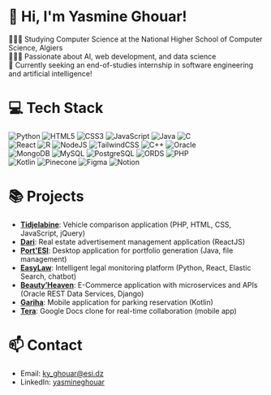 # 👋 Hi, I'm Yasmine Ghouar!

👩🏻‍🎓 Studying Computer Science at the National Higher School of Computer Science, Algiers<br/>
👩🏻‍💻 Passionate about AI, web development, and data science<br/>
💭 Currently seeking an end-of-studies internship in software engineering and artificial intelligence!<br/>

<!-- GitHub stats from https://github.com/anuraghazra/github-readme-stats 
![](https://github-readme-stats.vercel.app/api?username=your-github-username&theme=radical&hide_border=false&include_all_commits=true&count_private=true)<br/>
-->
# 💻 Tech Stack
<!-- Badges from https://github.com/Ileriayo/markdown-badges -->
![Python](https://img.shields.io/badge/python-3670A0?style=for-the-badge&logo=python&logoColor=ffdd54)
![HTML5](https://img.shields.io/badge/html5-%23E34F26.svg?style=for-the-badge&logo=html5&logoColor=white)
![CSS3](https://img.shields.io/badge/css3-%231572B6.svg?style=for-the-badge&logo=css3&logoColor=white)
![JavaScript](https://img.shields.io/badge/javascript-%23323330.svg?style=for-the-badge&logo=javascript&logoColor=%23F7DF1E)
![Java](https://img.shields.io/badge/java-%23ED8B00.svg?style=for-the-badge&logo=openjdk&logoColor=white)
![C](https://img.shields.io/badge/c-%2300599C.svg?style=for-the-badge&logo=c&logoColor=white)<br/>
![React](https://img.shields.io/badge/react-%2320232a.svg?style=for-the-badge&logo=react&logoColor=%2361DAFB)
![R](https://img.shields.io/badge/R-276DC3?style=for-the-badge&logo=r&logoColor=white)
![NodeJS](https://img.shields.io/badge/node.js-6DA55F?style=for-the-badge&logo=node.js&logoColor=white)
![TailwindCSS](https://img.shields.io/badge/tailwindcss-%2338B2AC.svg?style=for-the-badge&logo=tailwind-css&logoColor=white)
![C++](https://img.shields.io/badge/C++-00599C?style=for-the-badge&logo=c%2B%2B&logoColor=white)
![Oracle](https://img.shields.io/badge/Oracle-F80000?style=for-the-badge&logo=oracle&logoColor=white)<br/>
![MongoDB](https://img.shields.io/badge/MongoDB-4EA94B?style=for-the-badge&logo=mongodb&logoColor=white)
![MySQL](https://img.shields.io/badge/MySQL-4479A1?style=for-the-badge&logo=mysql&logoColor=white)
![PostgreSQL](https://img.shields.io/badge/PostgreSQL-336791?style=for-the-badge&logo=postgresql&logoColor=white)
![ORDS](https://img.shields.io/badge/ORDS-4479A1?style=for-the-badge&logo=oracle&logoColor=white) 
![PHP](https://img.shields.io/badge/PHP-777BB4?style=for-the-badge&logo=php&logoColor=white)<br/>
![Kotlin](https://img.shields.io/badge/Kotlin-0095D5?style=for-the-badge&logo=kotlin&logoColor=white)
![Pinecone](https://img.shields.io/badge/Pinecone-0078D4?style=for-the-badge&logo=pinecone&logoColor=white)
![Figma](https://img.shields.io/badge/figma-%23F24E1E.svg?style=for-the-badge&logo=figma&logoColor=white)
![Notion](https://img.shields.io/badge/Notion-%23000000.svg?style=for-the-badge&logo=notion&logoColor=white)

# 📚 Projects
- **[Tidjelabine](https://github.com/your-github-username/tidjelabine)**: Vehicle comparison application (PHP, HTML, CSS, JavaScript, jQuery)
- **[Dari](https://github.com/your-github-username/dari)**: Real estate advertisement management application (ReactJS)
- **[Port'ESI](https://github.com/your-github-username/portes)**: Desktop application for portfolio generation (Java, file management)
- **[EasyLaw](https://github.com/your-github-username/easylaw)**: Intelligent legal monitoring platform (Python, React, Elastic Search, chatbot)
- **[Beauty’Heaven](https://github.com/your-github-username/beautyheaven)**: E-Commerce application with microservices and APIs (Oracle REST Data Services, Django)
- **[Gariha](https://github.com/your-github-username/gariha)**: Mobile application for parking reservation (Kotlin)
- **[Tera](https://github.com/your-github-username/tera)**: Google Docs clone for real-time collaboration (mobile app)

# 📫 Contact
- Email: ky_ghouar@esi.dz
- LinkedIn: [yasmineghouar](https://www.linkedin.com/in/yasmineghouar)
